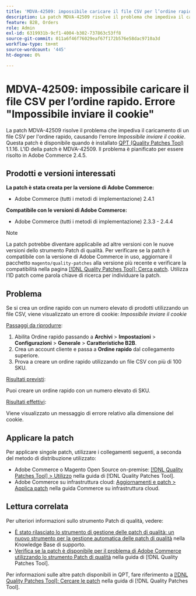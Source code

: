 ```yaml
---
title: 'MDVA-42509: impossibile caricare il file CSV per l’ordine rapido. Errore "Impossibile inviare il cookie"'
description: La patch MDVA-42509 risolve il problema che impediva il caricamento di un file CSV per l'ordine rapido, causando l'errore *Impossibile inviare il cookie*. Questa patch è disponibile quando è installato [Quality Patches Tool (QPT)](https://experienceleague.adobe.com/en/docs/commerce-operations/tools/quality-patches-tool/quality-patches-tool-to-self-serve-quality-patches) 1.1.16. L'ID della patch è MDVA-42509. Il problema è pianificato per essere risolto in Adobe Commerce 2.4.5.
feature: B2B, Orders
role: Admin
exl-id: 6319931b-9cf1-4004-b302-737863c53ff8
source-git-commit: 011a6f46f76029eaf67f172b576e58dac9710a3d
workflow-type: tm+mt
source-wordcount: '445'
ht-degree: 0%

---
```


# MDVA-42509: impossibile caricare il file CSV per l’ordine rapido. Errore &quot;Impossibile inviare il cookie&quot;

La patch MDVA-42509 risolve il problema che impediva il caricamento di un file CSV per l&#39;ordine rapido, causando l&#39;errore *Impossibile inviare il cookie*. Questa patch è disponibile quando è installato [QPT (Quality Patches Tool)](https://experienceleague.adobe.com/en/docs/commerce-operations/tools/quality-patches-tool/quality-patches-tool-to-self-serve-quality-patches) 1.1.16. L&#39;ID della patch è MDVA-42509. Il problema è pianificato per essere risolto in Adobe Commerce 2.4.5.

## Prodotti e versioni interessati

**La patch è stata creata per la versione di Adobe Commerce:**

* Adobe Commerce (tutti i metodi di implementazione) 2.4.1

**Compatibile con le versioni di Adobe Commerce:**

* Adobe Commerce (tutti i metodi di implementazione) 2.3.3 - 2.4.4

>[!NOTE]
>
>La patch potrebbe diventare applicabile ad altre versioni con le nuove versioni dello strumento Patch di qualità. Per verificare se la patch è compatibile con la versione di Adobe Commerce in uso, aggiornare il pacchetto `magento/quality-patches` alla versione più recente e verificare la compatibilità nella pagina [[!DNL Quality Patches Tool]: Cerca patch](https://experienceleague.adobe.com/en/docs/commerce-operations/tools/quality-patches-tool/quality-patches-tool-to-self-serve-quality-patches). Utilizza l’ID patch come parola chiave di ricerca per individuare la patch.

## Problema

Se si crea un ordine rapido con un numero elevato di prodotti utilizzando un file CSV, viene visualizzato un errore di cookie: *Impossibile inviare il cookie*

<u>Passaggi da riprodurre</u>:

1. Abilita Ordine rapido passando a **Archivi** > **Impostazioni** > **Configurazioni** > **Generale** > **Caratteristiche B2B**.
1. Crea un account cliente e passa a **Ordine rapido** dal collegamento superiore.
1. Prova a creare un ordine rapido utilizzando un file CSV con più di 100 SKU.

<u>Risultati previsti</u>:

Puoi creare un ordine rapido con un numero elevato di SKU.

<u>Risultati effettivi</u>:

Viene visualizzato un messaggio di errore relativo alla dimensione del cookie.

## Applicare la patch

Per applicare singole patch, utilizzare i collegamenti seguenti, a seconda del metodo di distribuzione utilizzato:

* Adobe Commerce o Magento Open Source on-premise: [[!DNL Quality Patches Tool] > Utilizzo](/help/tools/quality-patches-tool/usage.md) nella guida di [!DNL Quality Patches Tool].
* Adobe Commerce su infrastruttura cloud: [Aggiornamenti e patch > Applica patch](https://experienceleague.adobe.com/docs/commerce-cloud-service/user-guide/develop/upgrade/apply-patches.html) nella guida Commerce su infrastruttura cloud.

## Lettura correlata

Per ulteriori informazioni sullo strumento Patch di qualità, vedere:

* [È stato rilasciato lo strumento di gestione delle patch di qualità: un nuovo strumento per la gestione automatica delle patch di qualità](https://experienceleague.adobe.com/en/docs/commerce-operations/tools/quality-patches-tool/quality-patches-tool-to-self-serve-quality-patches) nella Knowledge Base di supporto.
* [Verifica se la patch è disponibile per il problema di Adobe Commerce utilizzando lo strumento Patch di qualità](/help/tools/quality-patches-tool/patches-available-in-qpt/check-patch-for-magento-issue-with-magento-quality-patches.md) nella guida di [!DNL Quality Patches Tool].

Per informazioni sulle altre patch disponibili in QPT, fare riferimento a [[!DNL Quality Patches Tool]: Cercare le patch](https://experienceleague.adobe.com/tools/commerce-quality-patches/index.html) nella guida di [!DNL Quality Patches Tool].

